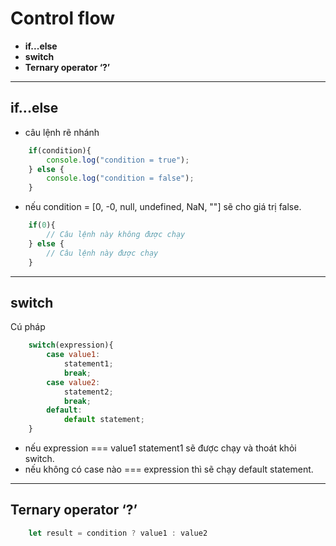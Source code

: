 # Control flow

- **if...else**
- **switch**
- **Ternary operator ‘?’**

---

## if...else

- câu lệnh rẽ nhánh

```javascript
    if(condition){
        console.log("condition = true");
    } else {
        console.log("condition = false");
    }
```

- nếu condition = [0, -0, null, undefined, NaN, ""] sẽ cho giá trị false.

```javascript
    if(0){
        // Câu lệnh này không được chạy
    } else {
        // Câu lệnh này được chạy
    }
```

---

## switch
Cú pháp

```javascript
    switch(expression){
        case value1:
            statement1;
            break;
        case value2:
            statement2;
            break;
        default:
            default statement;
    }
```

- nếu expression === value1 statement1 sẽ được chạy và thoát khỏi switch.
- nếu không có case nào === expression thì sẽ chạy default statement.

---

## Ternary operator ‘?’

```javascript
    let result = condition ? value1 : value2
```